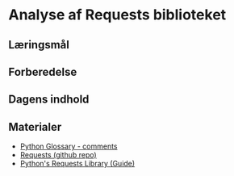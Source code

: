 # Analyse af Requests biblioteket

## Læringsmål

## Forberedelse

## Dagens indhold

## Materialer
* [Python Glossary - comments](https://realpython.com/ref/glossary/comment/)
* [Requests (github repo)](https://github.com/psf/requests)
* [Python's Requests Library (Guide)](https://realpython.com/python-requests/)
